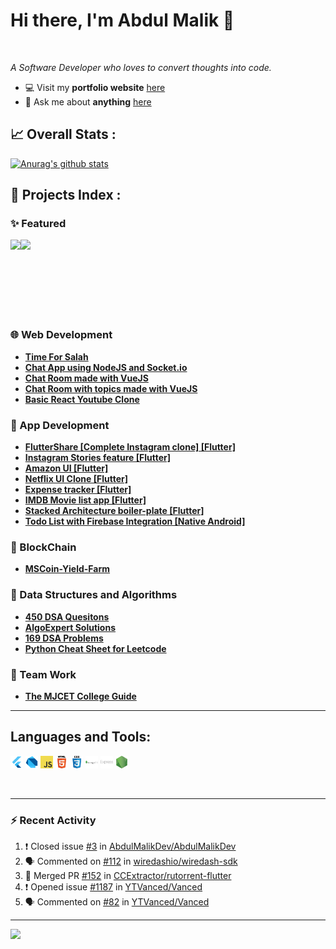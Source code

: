 # Hi there, I'm Abdul Malik 👋
</a>

<br />


*A Software Developer who loves to convert thoughts into code.*


- 💻  Visit my **portfolio website** [here](https://maliksquared.com)
- 💬 Ask me about **anything** [here](https://github.com/AbdulMalikDev/AbdulMalikDev/issues)


## 📈 **Overall Stats :**  

<!-- Change the `github-readme-stats.anuraghazra1.vercel.app` to `github-readme-stats.vercel.app`  -->
[![Anurag's github stats](https://github-readme-stats.vercel.app/api?username=AbdulMalikDev&show_icons=true&theme=default)](https://github.com/AbdulMalikDev/AbdulMalikDev)
<br/>

## 📇 **Projects Index :** 

### ✨ Featured
<a href="https://github.com/AbdulMalikDev/ounotes">
  <img align="left" src="https://github-readme-stats.vercel.app/api/pin/?username=AbdulMalikDev&repo=ounotes&theme=default" /></a>
<a href="https://github.com/AbdulMalikDev/PythonCheatSheet">
  <img align="left" src="https://github-readme-stats.vercel.app/api/pin/?username=AbdulMalikDev&repo=PythonCheatSheet&theme=default" /></a>  
  <br /><br />
<br />
<br /><br />
<br /><br />

###  🌐 Web Development
- [**Time For Salah**](https://github.com/AbdulMalikDev/TimeForSalahWebsite)
- [**Chat App using NodeJS and Socket.io**](https://github.com/AbdulMalikDev/chatapp_nodejs)
- [**Chat Room made with VueJS**](https://github.com/AbdulMalikDev/VueJS-Chat-Room)
- [**Chat Room with topics made with VueJS**](https://github.com/AbdulMalikDev/VueJS-Topic-Based-Chat-Room)
- [**Basic React Youtube Clone**](https://github.com/AbdulMalikDev/Basic-Youtube-React-Clone)

###  📱 App Development
- [**FlutterShare [Complete Instagram clone] [Flutter]**](https://github.com/AbdulMalikDev/FlutterShare)
- [**Instagram Stories feature [Flutter]**](https://github.com/AbdulMalikDev/instagram_stories_flutter)
- [**Amazon UI [Flutter]**](https://github.com/AbdulMalikDev/AmazonUIClone)
- [**Netflix UI Clone [Flutter]**](https://github.com/AbdulMalikDev/NetflixUIClone)
- [**Expense tracker [Flutter]**](https://github.com/AbdulMalikDev/FlutterPhoneNumberIdentifierApp)
- [**IMDB Movie list app [Flutter]**](https://github.com/AbdulMalikDev/IMDBMovieListFlutter)
- [**Stacked Architecture boiler-plate [Flutter]**](https://github.com/AbdulMalikDev/Ultimate-Stacked-Architecture-Boiler-Plate)
- [**Todo List with Firebase Integration [Native Android]**](https://github.com/AbdulMalikDev/TODO-List)

###  🔗 BlockChain
- [**MSCoin-Yield-Farm**](https://github.com/AbdulMalikDev/MSCoin-Yield-Farm)

### 🧬 Data Structures and Algorithms
- [**450 DSA Quesitons**](https://github.com/AbdulMalikDev/450-DSA)
- [**AlgoExpert Solutions**](https://github.com/Syed-Flutter-Dev/My-Algoexpert-Solutions)
- [**169 DSA Problems**](https://github.com/AbdulMalikDev/Grind169)
- [**Python Cheat Sheet for Leetcode**](https://github.com/AbdulMalikDev/PythonCheatSheet)

### 🏃 Team Work
- [**The MJCET College Guide**](https://github.com/AbdulMalikDev/MjcetWiki)




---

**Languages and Tools:**  
-----------------------------------------------------------------

<code><img height="20" src="https://raw.githubusercontent.com/github/explore/80688e429a7d4ef2fca1e82350fe8e3517d3494d/topics/flutter/flutter.png"></code>
<code><img height="20" src="https://raw.githubusercontent.com/github/explore/80688e429a7d4ef2fca1e82350fe8e3517d3494d/topics/dart/dart.png"></code>
<code><img height="20" src="https://raw.githubusercontent.com/github/explore/80688e429a7d4ef2fca1e82350fe8e3517d3494d/topics/javascript/javascript.png"></code>
<code><img height="20" src="https://raw.githubusercontent.com/github/explore/80688e429a7d4ef2fca1e82350fe8e3517d3494d/topics/html/html.png"></code>
<code><img height="20" src="https://raw.githubusercontent.com/github/explore/80688e429a7d4ef2fca1e82350fe8e3517d3494d/topics/css/css.png"></code>
<code><img height="20" src="https://raw.githubusercontent.com/github/explore/80688e429a7d4ef2fca1e82350fe8e3517d3494d/topics/mongodb/mongodb.png"></code>
<code><img height="20" src="https://raw.githubusercontent.com/github/explore/5c058a388828bb5fde0bcafd4bc867b5bb3f26f3/topics/express/express.png"></code>
<code><img height="20" src="https://raw.githubusercontent.com/github/explore/80688e429a7d4ef2fca1e82350fe8e3517d3494d/topics/nodejs/nodejs.png"></code>

<br />

---

### :zap: Recent Activity

<!--START_SECTION:activity-->
1. ❗️ Closed issue [#3](https://github.com/AbdulMalikDev/AbdulMalikDev/issues/3) in [AbdulMalikDev/AbdulMalikDev](https://github.com/AbdulMalikDev/AbdulMalikDev)
2. 🗣 Commented on [#112](https://github.com/wiredashio/wiredash-sdk/issues/112) in [wiredashio/wiredash-sdk](https://github.com/wiredashio/wiredash-sdk)
3. 🎉 Merged PR [#152](https://github.com/CCExtractor/rutorrent-flutter/pull/152) in [CCExtractor/rutorrent-flutter](https://github.com/CCExtractor/rutorrent-flutter)
4. ❗️ Opened issue [#1187](https://github.com/YTVanced/Vanced/issues/1187) in [YTVanced/Vanced](https://github.com/YTVanced/Vanced)
5. 🗣 Commented on [#82](https://github.com/YTVanced/Vanced/issues/82) in [YTVanced/Vanced](https://github.com/YTVanced/Vanced)
<!--END_SECTION:activity-->

---

![](https://komarev.com/ghpvc/?username=AbdulMalikDev)



